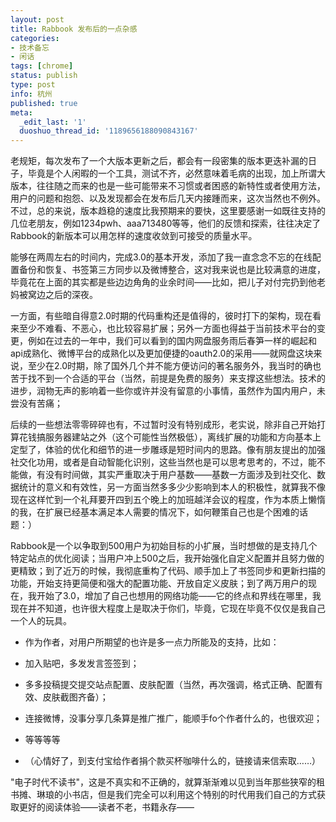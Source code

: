 ```yaml
---
layout: post
title: Rabbook 发布后的一点杂感
categories:
- 技术备忘
- 闲话
tags: [chrome]
status: publish
type: post
info: 杭州
published: true
meta:
  _edit_last: '1'
  duoshuo_thread_id: '1189656188090843167'
---
```

老规矩，每次发布了一个大版本更新之后，都会有一段密集的版本更迭补漏的日子，毕竟是个人闲暇的一个工具，测试不齐，必然意味着毛病的出现，加上所谓大版本，往往随之而来的也是一些可能带来不习惯或者困惑的新特性或者使用方法，用户的问题和抱怨、以及发现都会在发布后几天内接踵而来，这次当然也不例外。不过，总的来说，版本趋稳的速度比我预期来的要快，这里要感谢一如既往支持的几位老朋友，例如1234pwh、aaa713480等等，他们的反馈和探索，往往决定了Rabbook的新版本可以用怎样的速度收敛到可接受的质量水平。

能够在两周左右的时间内，完成3.0的基本开发，添加了我一直念念不忘的在线配置备份和恢复、书签第三方同步以及微博整合，这对我来说也是比较满意的进度，毕竟花在上面的其实都是些边边角角的业余时间——比如，把儿子对付完扔到他老妈被窝边之后的深夜。

一方面，有些暗自得意2.0时期的代码重构还是值得的，彼时打下的架构，现在看来至少不难看、不恶心，也比较容易扩展；另外一方面也得益于当前技术平台的变更，例如在过去的一年中，我们可以看到的国内网盘服务雨后春笋一样的崛起和api成熟化、微博平台的成熟化以及更加便捷的oauth2.0的采用——就网盘这块来说，至少在2.0时期，除了国外几个并不能方便访问的著名服务外，我当时的确也苦于找不到一个合适的平台（当然，前提是免费的服务）来支撑这些想法。技术的进步，润物无声的影响着一些你或许并没有留意的小事情，虽然作为国内用户，未尝没有苦痛；

后续的一些想法零零碎碎也有，不过暂时没有特别成形，老实说，除非自己开始打算花钱搞服务器建站之外（这个可能性当然极低），离线扩展的功能和方向基本上定型了，体验的优化和细节的进一步雕琢是短时间内的思路。像有朋友提出的加强社交化功用，或者是自动智能化识别，这些当然也是可以思考思考的，不过，能不能做，有没有时间做，其实严重取决于用户基数——基数一方面涉及到社交化、数据统计的意义和有效性，另一方面当然多多少少影响到本人的积极性，就算我不像现在这样忙到一个礼拜要开四到五个晚上的加班越洋会议的程度，作为本质上懒惰的我，在扩展已经基本满足本人需要的情况下，如何鞭策自己也是个困难的话题：）

Rabbook是一个以争取到500用户为初始目标的小扩展，当时想做的是支持几个特定站点的优化阅读；当用户冲上500之后，我开始强化自定义配置并且努力做的更精致；到了近万的时候，我彻底重构了代码、顺手加上了书签同步和更新扫描的功能，开始支持更简便和强大的配置功能、开放自定义皮肤；到了两万用户的现在，我开始了3.0，增加了自己也想用的网络功能——它的终点和界线在哪里，我现在并不知道，也许很大程度上是取决于你们，毕竟，它现在毕竟不仅仅是我自己一个人的玩具。

- 作为作者，对用户所期望的也许是多一点力所能及的支持，比如：

	
- 加入贴吧，多发发言签签到；

	
- 多多投稿提交提交站点配置、皮肤配置（当然，再次强调，格式正确、配置有效、皮肤截图齐备）；

	
- 连接微博，没事分享几条算是推广推广，能顺手fo个作者什么的，也很欢迎；

	
- 等等等等

	
- （心情好了，到支付宝给作者捐个款买杯咖啡什么的，链接请来信索取……）

"电子时代不读书"，这是不真实和不正确的，就算渐渐难以见到当年那些狭窄的租书摊、琳琅的小书店，但是我们完全可以利用这个特别的时代用我们自己的方式获取更好的阅读体验——读者不老，书籍永存——
